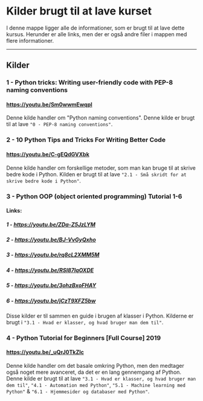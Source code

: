 # Kilder brugt til at lave kurset
I denne mappe ligger alle de informationer, som er brugt til at lave dette kursus. Herunder er alle links, men der er også andre filer i mappen med flere informationer.

---

## Kilder

### 1 - Python tricks: Writing user-friendly code with PEP-8 naming conventions
#### https://youtu.be/Sm0wwmEwqpI
Denne kilde handler om "Python naming conventions". Denne kilde er brugt til at lave `"0 - PEP-8 naming conventions"`.

### 2 - 10 Python Tips and Tricks For Writing Better Code
#### https://youtu.be/C-gEQdGVXbk
Denne kilde handler om forskellige metoder, som man kan bruge til at skrive bedre kode i Python. Kilden er brugt til at lave `"2.1 - Små skridt for at skrive bedre kode i Python"`.

### 3 - Python OOP (object oriented programming) Tutorial 1-6
#### Links:
##### 1 - https://youtu.be/ZDa-Z5JzLYM
##### 2 - https://youtu.be/BJ-VvGyQxho
##### 3 - https://youtu.be/rq8cL2XMM5M
##### 4 - https://youtu.be/RSl87lqOXDE
##### 5 - https://youtu.be/3ohzBxoFHAY
##### 6 - https://youtu.be/jCzT9XFZ5bw
Disse kilder er til sammen en guide i brugen af klasser i Python. Kilderne er brugt i `"3.1 - Hvad er klasser, og hvad bruger man dem til"`.

### 4 - Python Tutorial for Beginners [Full Course] 2019
#### https://youtu.be/_uQrJ0TkZlc
Denne kilde handler om det basale omkring Python, men den medtager også noget mere avanceret, da det er en lang gennemgang af Python. Denne kilde er brugt til at lave `"3.1 - Hvad er klasser, og hvad bruger man dem til"`, `"4.1 - Automation med Python"`, `"5.1 - Machine learning med Python"` & `"6.1 - Hjemmesider og databaser med Python"`.

